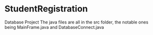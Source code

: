 # StudentRegistration
Database Project
The java files are all in the src folder, the notable ones being MainFrame.java and DatabaseConnect.java
